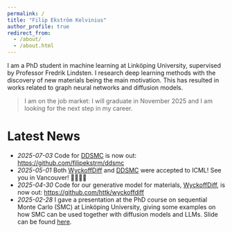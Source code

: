 ```yaml
---
permalink: /
title: "Filip Ekström Kelvinius"
author_profile: true
redirect_from: 
  - /about/
  - /about.html
---
```


I am a PhD student in machine learning at Linköping University, supervised by Professor Fredrik Lindsten. I research deep learning methods with the discovery of new materials being the main motivation. This has resulted in works related to graph neural networks and diffusion models.

> I am on the job market: I will graduate in November 2025 and I am looking for the next step in my career.

# Latest News
* *2025-07-03* Code for [DDSMC](https://arxiv.org/abs/2502.06379) is now out: <https://github.com/filipekstrm/ddsmc>
* *2025-05-01* Both [WyckoffDiff](https://arxiv.org/abs/2502.06485) and [DDSMC](https://arxiv.org/abs/2502.06379) were accepted to ICML! See you in Vancouver! 🚀🚀🚀🚀
* *2025-04-30* Code for our generative model for materials, [WyckoffDiff](https://arxiv.org/abs/2502.06485), is now out: <https://github.com/httk/wyckoffdiff>
* *2025-02-28* I gave a presentation at the PhD course on sequential Monte Carlo (SMC) at Linköping University, giving some examples on how SMC can be used together with diffusion models and LLMs. Slide can be found [here](https://www.ida.liu.se/divisions/stima/fokurser/smc2025/material/lectures/lecture17.pdf).